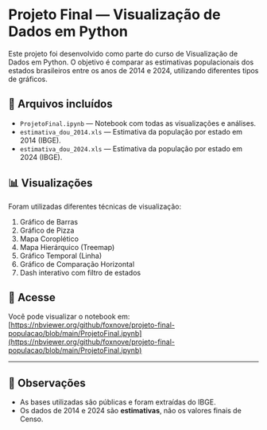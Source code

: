 # Projeto Final — Visualização de Dados em Python

Este projeto foi desenvolvido como parte do curso de Visualização de Dados em Python. O objetivo é comparar as estimativas populacionais dos estados brasileiros entre os anos de 2014 e 2024, utilizando diferentes tipos de gráficos.

## 📁 Arquivos incluídos

- `ProjetoFinal.ipynb` — Notebook com todas as visualizações e análises.
- `estimativa_dou_2014.xls` — Estimativa da população por estado em 2014 (IBGE).
- `estimativa_dou_2024.xls` — Estimativa da população por estado em 2024 (IBGE).

## 📊 Visualizações

Foram utilizadas diferentes técnicas de visualização:

1. Gráfico de Barras
2. Gráfico de Pizza
3. Mapa Coroplético
4. Mapa Hierárquico (Treemap)
5. Gráfico Temporal (Linha)
6. Gráfico de Comparação Horizontal
7. Dash interativo com filtro de estados

## 🔗 Acesse

Você pode visualizar o notebook em:
[https://nbviewer.org/github/foxnove/projeto-final-populacao/blob/main/ProjetoFinal.ipynb](https://nbviewer.org/github/foxnove/projeto-final-populacao/blob/main/ProjetoFinal.ipynb)

---

## 📌 Observações

- As bases utilizadas são públicas e foram extraídas do IBGE.
- Os dados de 2014 e 2024 são **estimativas**, não os valores finais de Censo.
